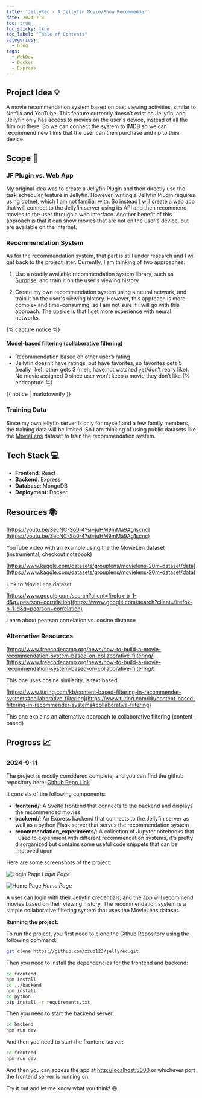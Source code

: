 ```yaml
---
title: 'JellyRec - A Jellyfin Movie/Show Recommender'
date: 2024-7-8
toc: true
toc_sticky: true
toc_label: "Table of Contents"
categories:
  - blog 
tags:
  - WebDev
  - Docker
  - Express
---
```


## Project Idea :bulb:

A movie recommendation system based on past viewing activities, similar to Netflix and YouTube. This feature currently doesn’t exist on Jellyfin, and Jellyfin only has access to movies on the user's device, instead of all the film out there. So we can connect the system to IMDB so we can recommend new films that the user can then purchase and rip to their device. 

## Scope :dart:

### JF Plugin vs. Web App

My original idea was to create a Jellyfin Plugin and then directly use the task scheduler feature in Jellyfin. However, writing a Jellyfin Plugin requires using dotnet, which I am not familiar with. So instead I will create a web app that will connect to the Jellyfin server using its API and then recommend movies to the user through a web interface. Another benefit of this approach is that it can show movies that are not on the user's device, but are available on the internet. 

### Recommendation System

As for the recommendation system, that part is still under research and I will get back to the project later. Currently, I am thinking of two approaches:

1. Use a readily available recommendation system library, such as [Surprise](https://surprise.readthedocs.io/en/stable/), and train it on the user's viewing history.

2. Create my own recommendation system using a neural network, and train it on the user's viewing history. However, this approach is more complex and time-consuming, so I am not sure if I will go with this approach. The upside is that I get more experience with neural networks.

{% capture notice %}
#### Model-based filtering (collaborative filtering)
- Recommendation based on other user’s rating
- Jellyfin doesn’t have ratings, but have favorites, so favorites gets 5 (really like), other gets 3 (meh, have not watched yet/don’t really like). No movie assigned 0 since user won’t keep a movie they don’t like
{% endcapture %}

<div class="notice info">{{ notice | markdownify }}</div>

### Training Data

Since my own jellyfin server is only for myself and a few family members, the training data will be limited. So I am thinking of using public datasets like the [MovieLens](https://grouplens.org/datasets/movielens/) dataset to train the recommendation system. 

## Tech Stack :computer:

- **Frontend**: React
- **Backend**: Express
- **Database**: MongoDB
- **Deployment**: Docker

## Resources :books:

[https://youtu.be/3ecNC-So0r4?si=juHM9mMa9Ag1scnc](https://youtu.be/3ecNC-So0r4?si=juHM9mMa9Ag1scnc)

YouTube video with an example using the the MovieLen dataset (instrumental, checkout notebook)

[https://www.kaggle.com/datasets/grouplens/movielens-20m-dataset/data](https://www.kaggle.com/datasets/grouplens/movielens-20m-dataset/data)

Link to MovieLens dataset

[https://www.google.com/search?client=firefox-b-1-d&q=pearson+correlation](https://www.google.com/search?client=firefox-b-1-d&q=pearson+correlation)

Learn about pearson correlation vs. cosine distance

### Alternative Resources

[https://www.freecodecamp.org/news/how-to-build-a-movie-recommendation-system-based-on-collaborative-filtering/](https://www.freecodecamp.org/news/how-to-build-a-movie-recommendation-system-based-on-collaborative-filtering/)

This one uses cosine similarity, is text based

[https://www.turing.com/kb/content-based-filtering-in-recommender-systems#collaborative-filtering](https://www.turing.com/kb/content-based-filtering-in-recommender-systems#collaborative-filtering)

This one explains an alternative approach to collaborative filtering (content-based)


## Progress :chart_with_upwards_trend:

### 2024-9-11

The project is mostly considered complete, and you can find the github repository here: [Github Repo Link](https://github.com/zzuo123/jellyrec)

It consists of the following components:
- **frontend/**: A Svelte frontend that connects to the backend and displays the recommended movies
- **backend/**: An Express backend that connects to the Jellyfin server as well as a python Flask server that serves the recommendation system
- **recommendation_experiments/**: A collection of Jupyter notebooks that I used to experiment with different recommendation systems, it's pretty disorganized but contains some useful code snippets that can be improved upon

Here are some screenshots of the project:

![Login Page](https://i.ibb.co/Cs4vGmx/image.png)
*Login Page*

![Home Page](https://i.ibb.co/XWSGq3x/image.png)
*Home Page*

A user can login with their Jellyfin credentials, and the app will recommend movies based on their viewing history. The recommendation system is a simple collaborative filtering system that uses the MovieLens dataset.

**Running the project:**

To run the project, you first need to clone the Github Repository using the following command:

```bash
git clone https://github.com/zzuo123/jellyrec.git
```

Then you need to install the dependencies for the frontend and backend:

```bash
cd frontend
npm install
cd ../backend
npm install
cd python
pip install -r requirements.txt
```

Then you need to start the backend server:

```bash
cd backend
npm run dev
```

And then you need to start the frontend server:

```bash
cd frontend
npm run dev
```

And then you can access the app at [http://localhost:5000](http://localhost:5000) or whichever port the frontend server is running on.

Try it out and let me know what you think! :smile: